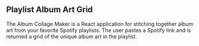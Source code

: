## Playlist Album Art Grid

The Album Collage Maker is a React application for stitching together album art from your favorite Spotify playlists. The user pastes a Spotify link and is returned a grid of the unique album art in the playlist. 
